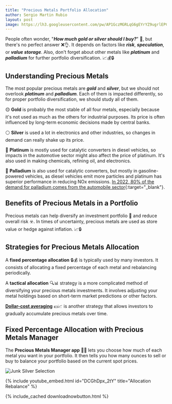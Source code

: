 ```yaml
---
title: "Precious Metals Portfolio Allocation" 
author: Sergio Martin Rubio
layout: post
image: https://lh3.googleusercontent.com/pw/AP1GczMGRLqG6gEYrYZ9ugrlEPCJ_TNOisqppNd8beTR4eClIzPAJKWBtS40kHlVOFFjYPeREK1xpk5No8HhQ1m6IX6iSX8Q66osUn_SfYLkurchiZbpdwbg1pLS_iTg-Eh7QR8VDzGDrUb3elcKkn8bU5rd=w1200-h628-s-no?authuser=1
---
```


People often wonder, "***How much gold or silver should I buy?***" 🤔, but there's no perfect answer ❌👌. It depends on factors like ***risk***, ***speculation***, or ***value storage***. Also, don't forget about other metals like ***platinum*** and ***palladium*** for further portfolio diversification. 📈💰🔒

## Understanding Precious Metals

The most popular precious metals are ***gold*** and ***silver***, but we should not overlook ***platinum*** and ***palladium***. Each of them is impacted differently, so for proper portfolio diversification, we should study all of them.

🟡 **Gold** is probably the most stable of all four metals, especially because it's not used as much as the others for industrial purposes. Its price is often influenced by long-term economic decisions made by central banks.

⚪ **Silver** is used a lot in electronics and other industries, so changes in demand can really shake up its price.

🔘 **Platinum** is mostly used for catalytic converters in diesel vehicles, so impacts in the automotive sector might also affect the price of platinum. It's also used in making chemicals, refining oil, and electronics.

🔵 **Palladium** is also used for catalytic converters, but mostly in gasoline-powered vehicles, as diesel vehicles emit more particles and platinum has superior performance in reducing NOx emissions. [In 2022, 80% of the demand for palladium comes from the automobile sector](https://capital.com/platinum-vs-palladium-what-s-driving-auto-catalyst-switch){:target="_blank"}.

## Benefits of Precious Metals in a Portfolio

Precious metals can help diversify an investment portfolio 💼 and reduce overall risk ☣️. In times of uncertainty, precious metals are used as store value or hedge against inflation. 📈🔒

## Strategies for Precious Metals Allocation

A **fixed percentage allocation** 🔒💰 is typically used by many investors. It consists of allocating a fixed percentage of each metal and rebalancing periodically.

A **tactical allocation** 🔍📊 strategy is a more complicated method of diversifying your precious metals investments. It involves adjusting your metal holdings based on short-term market predictions or other factors.

[**Dollar-cost averaging**](https://preciousmetalsmanager.com/blog/strategic-stacking-with-dollar-cost-averaging-in-precious-metals/) 💵📈 is another strategy that allows investors to gradually accumulate precious metals over time.

## Fixed Percentage Allocation with Precious Metals Manager

The **Precious Metals Manager app** 📱💼 lets you choose how much of each metal you want in your portfolio. It then tells you how many ounces to sell or buy to balance your portfolio based on the current spot prices.

<img class="img-fluid" src="https://lh3.googleusercontent.com/pw/AP1GczMsfe8aAOu0Fyu7LmpqJTMdIdnDqB-F86kjZbusAKLvU6DwPWavUT5LemTrWJmysWgQFW_WVxMGaotkfJoFakmCOg0m1Y-wx4DKSFtCMNpzz0IcN6196LZXXYuwJbSMxqUvN9X9IzM2dl-skiE2oZOr=w1920-h1080-s-no?authuser=1" alt="Junk Silver Selection" />

{% include youtube_embed.html id="DCGhDpx_2tY" title="Allocation Rebalance" %}

{% include_cached downloadnowbutton.html %}
